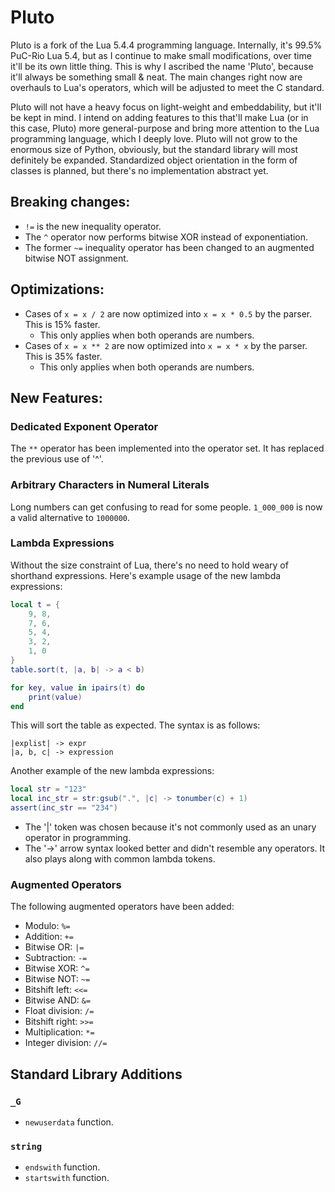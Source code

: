 # Pluto
Pluto is a fork of the Lua 5.4.4 programming language. Internally, it's 99.5% PuC-Rio Lua 5.4, but as I continue to make small modifications, over time it'll be its own little thing. This is why I ascribed the name 'Pluto', because it'll always be something small & neat. The main changes right now are overhauls to Lua's operators, which will be adjusted to meet the C standard.

Pluto will not have a heavy focus on light-weight and embeddability, but it'll be kept in mind. I intend on adding features to this that'll make Lua (or in this case, Pluto) more general-purpose and bring more attention to the Lua programming language, which I deeply love. Pluto will not grow to the enormous size of Python, obviously, but the standard library will most definitely be expanded. Standardized object orientation in the form of classes is planned, but there's no implementation abstract yet.

## Breaking changes:
- `!=` is the new inequality operator.
- The `^` operator now performs bitwise XOR instead of exponentiation.
- The former `~=` inequality operator has been changed to an augmented bitwise NOT assignment.

## Optimizations:
- Cases of `x = x / 2` are now optimized into `x = x * 0.5` by the parser. This is 15% faster.
  - This only applies when both operands are numbers.
- Cases of `x = x ** 2` are now optimized into `x = x * x` by the parser. This is 35% faster.
  - This only applies when both operands are numbers.

## New Features:
### Dedicated Exponent Operator
The `**` operator has been implemented into the operator set. It has replaced the previous use of '^'.
### Arbitrary Characters in Numeral Literals
Long numbers can get confusing to read for some people. `1_000_000` is now a valid alternative to `1000000`.
### Lambda Expressions
Without the size constraint of Lua, there's no need to hold weary of shorthand expressions.
Here's example usage of the new lambda expressions:
```lua
local t = {
    9, 8,
    7, 6,
    5, 4,
    3, 2,
    1, 0
}
table.sort(t, |a, b| -> a < b)

for key, value in ipairs(t) do
    print(value)
end
```
This will sort the table as expected. The syntax is as follows:
```
|explist| -> expr
|a, b, c| -> expression
```
Another example of the new lambda expressions:
```lua
local str = "123"
local inc_str = str:gsub(".", |c| -> tonumber(c) + 1)
assert(inc_str == "234")
```
- The '|' token was chosen because it's not commonly used as an unary operator in programming.
- The '->' arrow syntax looked better and didn't resemble any operators. It also plays along with common lambda tokens.
### Augmented Operators
The following augmented operators have been added:
- Modulo: `%=`
- Addition: `+=`
- Bitwise OR: `|=`
- Subtraction: `-=`
- Bitwise XOR: `^=`
- Bitwise NOT: `~=`
- Bitshift left: `<<=`
- Bitwise AND: `&=`
- Float division: `/=`
- Bitshift right: `>>=`
- Multiplication: `*=`
- Integer division: `//=`

## Standard Library Additions
### `_G`
- `newuserdata` function.
### `string`
- `endswith` function.
- `startswith` function.